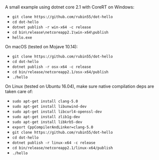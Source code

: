 A small example using dotnet core 2.1 with CoreRT on Windows:


  - `git clone https://github.com/rubin55/dot-hello`
  - `cd dot-hello`
  - `dotnet publish -r win-x64 -c release`
  - `cd bin\release\netcoreapp2.1\win-x64\publish`
  - `hello.exe`

On macOS (tested on Mojave 10.14):

  - `git clone https://github.com/rubin55/dot-hello`
  - `cd dot-hello`
  - `dotnet publish -r osx-x64 -c release`
  - `cd bin/release/netcoreapp2.1/osx-x64/publish`
  - `./hello`

On Linux (tested on Ubuntu 16.04), make sure native compilation deps are taken care of:

  - `sudo apt-get install clang-5.0`
  - `sudo apt-get install libunwind-dev`
  - `sudo apt-get install libcurl4-openssl-dev`
  - `sudo apt-get install zlib1g-dev`
  - `sudo apt-get install libkrb5-dev`
  - `export CppCompilerAndLinker=clang-5.0`
  - `git clone https://github.com/rubin55/dot-hello`
  - `cd dot-hello`
  - `dotnet publish -r linux-x64 -c release`
  - `cd bin/release/netcoreapp2.1/linux-x64/publish`
  - `./hello`
